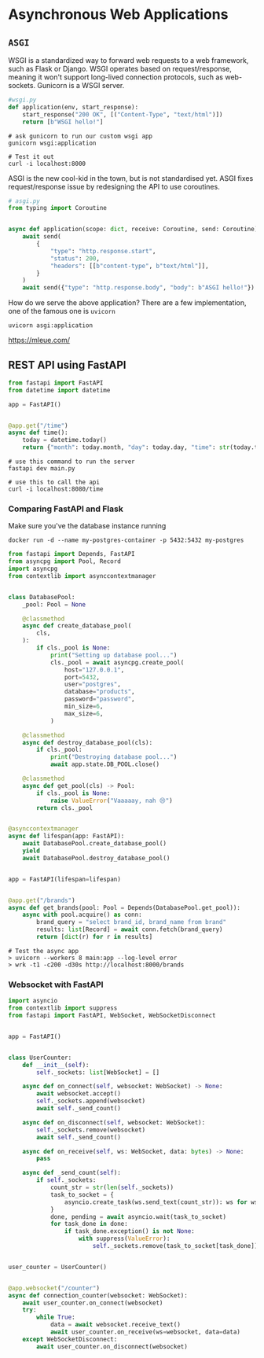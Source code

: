 # Asynchronous Web Applications
## `ASGI`

WSGI is a standardized way to forward web requests to a web framework, such as Flask or Django. WSGI operates based on request/response, meaning it won't support long-lived connection protocols, such as web-sockets. Gunicorn is a WSGI server.

```python
#wsgi.py
def application(env, start_response):
    start_response("200 OK", [("Content-Type", "text/html")])
    return [b"WSGI hello!"]

```

```shell
# ask gunicorn to run our custom wsgi app
gunicorn wsgi:application

# Test it out
curl -i localhost:8000
```

ASGI is the new cool-kid in the town, but is not standardised yet. ASGI fixes request/response issue by redesigning the API to use coroutines.

```python
# asgi.py
from typing import Coroutine


async def application(scope: dict, receive: Coroutine, send: Coroutine):
    await send(
        {
            "type": "http.response.start",
            "status": 200,
            "headers": [[b"content-type", b"text/html"]],
        }
    )
    await send({"type": "http.response.body", "body": b"ASGI hello!"})

```

How do we serve the above application? There are a few implementation, one of the famous one is `uvicorn`

`uvicorn asgi:application`

https://mleue.com/

## REST API using FastAPI

```python
from fastapi import FastAPI
from datetime import datetime

app = FastAPI()


@app.get("/time")
async def time():
    today = datetime.today()
    return {"month": today.month, "day": today.day, "time": str(today.time())}

```

```shell
# use this command to run the server
fastapi dev main.py

# use this to call the api
curl -i localhost:8080/time
```

### Comparing FastAPI and Flask

Make sure you've the database instance running

```shell
docker run -d --name my-postgres-container -p 5432:5432 my-postgres
```

```python
from fastapi import Depends, FastAPI
from asyncpg import Pool, Record
import asyncpg
from contextlib import asynccontextmanager


class DatabasePool:
    _pool: Pool = None

    @classmethod
    async def create_database_pool(
        cls,
    ):
        if cls._pool is None:
            print("Setting up database pool...")
            cls._pool = await asyncpg.create_pool(
                host="127.0.0.1",
                port=5432,
                user="postgres",
                database="products",
                password="password",
                min_size=6,
                max_size=6,
            )

    @classmethod
    async def destroy_database_pool(cls):
        if cls._pool:
            print("Destroying database pool...")
            await app.state.DB_POOL.close()

    @classmethod
    async def get_pool(cls) -> Pool:
        if cls._pool is None:
            raise ValueError("Vaaaaay, nah 😢")
        return cls._pool


@asynccontextmanager
async def lifespan(app: FastAPI):
    await DatabasePool.create_database_pool()
    yield
    await DatabasePool.destroy_database_pool()


app = FastAPI(lifespan=lifespan)


@app.get("/brands")
async def get_brands(pool: Pool = Depends(DatabasePool.get_pool)):
    async with pool.acquire() as conn:
        brand_query = "select brand_id, brand_name from brand"
        results: list[Record] = await conn.fetch(brand_query)
        return [dict(r) for r in results]

```



```shell
# Test the async app
> uvicorn --workers 8 main:app --log-level error
> wrk -t1 -c200 -d30s http://localhost:8000/brands
```

### Websocket with FastAPI

```python
import asyncio
from contextlib import suppress
from fastapi import FastAPI, WebSocket, WebSocketDisconnect


app = FastAPI()


class UserCounter:
    def __init__(self):
        self._sockets: list[WebSocket] = []

    async def on_connect(self, websocket: WebSocket) -> None:
        await websocket.accept()
        self._sockets.append(websocket)
        await self._send_count()

    async def on_disconnect(self, websocket: WebSocket):
        self._sockets.remove(websocket)
        await self._send_count()

    async def on_receive(self, ws: WebSocket, data: bytes) -> None:
        pass

    async def _send_count(self):
        if self._sockets:
            count_str = str(len(self._sockets))
            task_to_socket = {
                asyncio.create_task(ws.send_text(count_str)): ws for ws in self._sockets
            }
            done, pending = await asyncio.wait(task_to_socket)
            for task_done in done:
                if task_done.exception() is not None:
                    with suppress(ValueError):
                        self._sockets.remove(task_to_socket[task_done])


user_counter = UserCounter()


@app.websocket("/counter")
async def connection_counter(websocket: WebSocket):
    await user_counter.on_connect(websocket)
    try:
        while True:
            data = await websocket.receive_text()
            await user_counter.on_receive(ws=websocket, data=data)
    except WebSocketDisconnect:
        await user_counter.on_disconnect(websocket)

```
